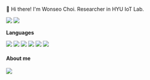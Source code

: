 👋 Hi there! I'm Wonseo Choi. Researcher in HYU IoT Lab.

<img src="https://img.shields.io/badge/Apple-000000?style=flat-square&logo=Apple&logoColor=white"/> <img src="https://img.shields.io/badge/Linux-FCC624?style=flat-square&logo=Linux&logoColor=white"/>

**Languages**

<img src="https://img.shields.io/badge/Java-007396?style=flat-square&logo=Java&logoColor=white"/> <img src="https://img.shields.io/badge/C++-00599C?style=flat-square&logo=cplusplus&logoColor=white"/> <img src="https://img.shields.io/badge/TypeScript-3178C6?style=flat-square&logo=TypeScript&logoColor=white"/> <img src="https://img.shields.io/badge/Python-3776AB?style=flat-square&logo=Python&logoColor=white"/> <img src="https://img.shields.io/badge/Pytorch-EE4C2C?style=flat-square&logo=Pytorch&logoColor=white"/> <img src="https://img.shields.io/badge/TensorFlow-FF6F00?style=flat-square&logo=TensorFlow&logoColor=white"/>

#### About me
<a href="https://wonseo-c.github.io/about/" target="_blank"><img src="https://img.shields.io/badge/About me in my Blog-181717?style=for-the-badge&logo=GitHub&logoColor=white"/></a>
